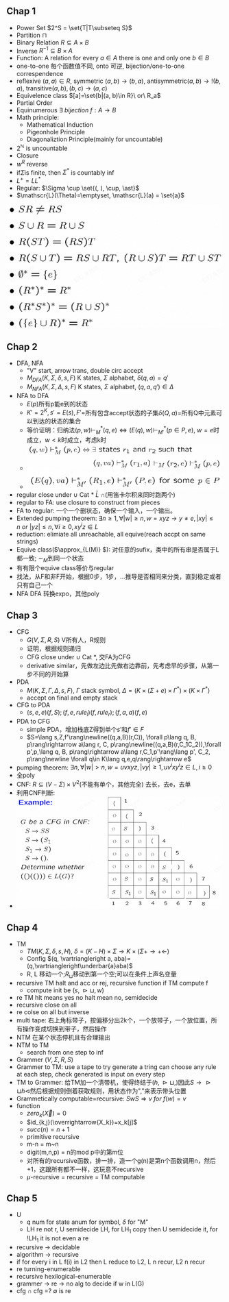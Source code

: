 ## Chap 1

* Power Set $2^S = \set{T|T\subseteq S}$
* Partition $\sqcap$
* Binary Relation $R\subseteq A\times B$
* Inverse $R^{-1}\subseteq B \times A$
* Function: A relation for every $a\in A$ there is one and only one $b\in B$
* one-to-one 每个函数值不同, onto 可逆, bijection/one-to-one correspendence
* reflexive $(a, a)\in R$, symmetric $(a, b)\rightarrow(b,a)$, antisymmetric$(a, b)\rightarrow !(b,a)$, transitive$(a,b), (b, c)\rightarrow (a, c)$
* Equivelence class $[a]=\set{b|(a, b)\in R}\ or\ R_a$
* Partial Order
* Equinumerous $\exists\ bijection\ f:A\rightarrow B$
* Math principle:
    * Mathematical Induction
    * Pigeonhole Principle
    * Diagonaliztion Principle(mainly for uncountable)
* $2^\mathbb{N}$ is uncountable
* Closure
* $w^R$ reverse
* if$\Sigma$is finite, then $\Sigma^\ast$ is countably inf
* $L^+=LL^\ast$
* Regular: $\Sigma \cup \set{(, ), \cup, \ast}$
* $\mathscr{L}(\Theta)=\emptyset, \mathscr{L}(a) = \set{a}$

![alt text](image.png)

## Chap 2

* DFA, NFA
    * "V" start, arrow trans, double circ accept
    * $M_{DFA}(K, \Sigma, \delta, s, F)$ K states, $\Sigma$ alphabet, $\delta(q, a)=q'$
    * $M_{NFA}(K, \Sigma, \Delta, s, F)$ K states, $\Sigma$ alphabet, $(q, a, q')\in \Delta$
* NFA to DFA
    * $E(p)$所有p能e到的状态
    * $K'=2^K, s'=E(s), F'=$所有包含accept状态的子集$\delta(Q, a)=$所有Q中元素可以到达的状态的集合
    * 等价证明：归纳法$(p, w)\vdash^\ast_M(q, e)\Leftrightarrow (E(q), w)\vdash^\ast_{M'}(p\in P, e)$, $w=e$时成立，$w<k$时成立，考虑k时
    * ![alt text](image-1.png)
    * ![alt text](image-2.png)
* regular close under $\cup$ Cat $\ast$ $\bar{L}$ $\cap$(用笛卡尔积来同时跑两个)
* regular to FA: use closure to construct from pieces
* FA to regular: 一个一个删状态，确保一个输入，一个输出。
* Extended pumping theorem: $\exists n\geq 1, \forall |w|\geq n, w=xyz\rightarrow y\neq e, |xy|\leq n\ or\ |yz|\leq n, \forall i\geq 0, xy^iz\in L$
* reduction: elimiate all unreachable, all equive(reach accpt on same strings)
* Equive class($\approx_{L(M)} $): 对任意的sufix，类中的所有串是否属于L都一致; $\sim_M$到同一个状态
* 有有限个equive class等价与regular
* 找法，从F和非F开始，根据0步，1步，...推导是否相同来分类，直到稳定或者只有自己一个
* NFA DFA 转换expo，其他poly

## Chap 3

* CFG
    * $G(V, \Sigma, R, S)$ V所有人，R规则
    * 证明，根据规则递归
    * CFG close under $\cup$ Cat $\ast$, 交FA为CFG
    * derivative similar，先做左边比先做右边靠前，先考虑早的步骤，从第一步不同的开始算
* PDA
    * $M(K, \Sigma, \Gamma, \Delta, s, F)$, $\Gamma$ stack symbol, $\Delta=(K\times (\Sigma + e)\times \Gamma^\ast)\times(K\times \Gamma^\ast)$
    * accept on final and empty stack
* CFG to PDA
    * $(s, e, e)(f, S);(f, e, rule_l)(f, rule_r);(f,a,a)(f,e)$
* PDA to CFG
    * simple PDA，增加栈底Z得到单个$s'$和$f'\in F$
    * $S=\lang s,Z,f'\rang\newline((q,a,B)(r,C)), \forall p\lang q, B, p\rang\rightarrow a\lang r, C, p\rang\newline((q,a,B)(r,C_1C_2)),\forall p',p,\lang q, B, p\rang\rightarrow a\lang r,C_1,p'\rang\lang p', C_2, p\rang\newline \forall q\in K\lang q,e,q\rang\rightarrow e$
* pumping theorem: $\exists n, \forall |w|>n, w=uvxyz, |vy|\geq 1, uv^ixy^iz\in L, i\geq 0$
* 全poly
* CNF: $R\subseteq (V-\Sigma)\times V^2$(不能有单个，其他完全) 去长，去e，去单
* 利用CNF判断:
* ![alt text](image-3.png)

## Chap 4

* TM
    * $TM(K,\Sigma,\delta,s,H)$, $\delta=(K-H)\times \Sigma\rightarrow K\times(\Sigma+\rightarrow+\leftarrow)$
    * Config $(q, \vartriangleright a, aba)=(q,\vartriangleright\underbar{a}aba)$
    * R, L 移动一个;$R_\sqcup$移动到第一个空;可以在条件上声名变量
* recursive TM halt and acc or rej, recursive function if TM compute f
    * compute init be $(s, \vartriangleright \sqcup, w)$
* re TM hlt means yes no halt mean no, semidecide
* recursive close on all
* re colse on all but inverse
* multi tape: 右上角标带子，按偏移分出2k个，一个放带子，一个放位置，所有操作变成切换到带子，然后操作
* NTM 在某个状态停机且有合理输出
* NTM to TM
    * search from one step to inf
* Grammer $(V,\Sigma, R, S)$
* Grammer to TM: use a tape to try generate a tring can choose any rule at each step, check generated is input on every step
* TM to Grammer: 给TM加一个清带机，使得终结于$(h,\vartriangleright\sqcup,)$因此$S\rightarrow\vartriangleright\sqcup h\vartriangleleft$然后根据规则倒着获取规则，用状态作为","来表示带头位置
* Grammetically computable=recursive: $SwS\Rightarrow v\ for\ f(w)=v$
* function
    * $zero_k(\overrightarrow{X})=0$
    * $id_{k,j}(\overrightarrow{X_k})=x_k[j]$
    * $succ(n) = n+1$
    * primitive recursive
    * m-n = m~n
    * digit(m,n,p) = n的mod p中的第m位
    * 对所有的recursive函数，排一排，造一个g(n)是第n个函数调用n，然后+1，这跟所有都不一样，这玩意不recursive
    * $\mu$-recursive = recursive = TM computable

## Chap 5

* U
    * q num for state anum for symbol, $\delta$ for "M"
    * LH re not r, U semidecide LH, for LH$_1$ copy then U semidecide it, for !LH$_1$ it is not even a re
* recursive -> decidable 
* algorithm -> recursive
* if for every i in L f(i) in L2 then L reduce to L2, L n recur, L2 n recur
* re turning-enumerable
* recursive hexilogical-enumerable
* grammer -> re -> no alg to decide if w in L(G)
* cfg $\cap$ cfg =? $\emptyset$ is re